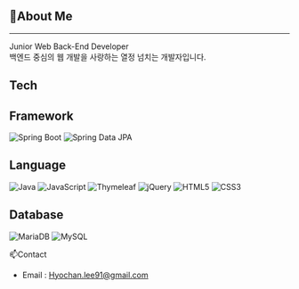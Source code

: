 ## 👋About Me
---
Junior Web Back-End Developer<br>
백엔드 중심의 웹 개발을 사랑하는 열정 넘치는 개발자입니다.

Tech
---
Framework
---
![Spring Boot](https://img.shields.io/badge/Spring_Boot-6DB33F?style=flat-square&logo=Spring-Boot&logoColor=white)
![Spring Data JPA](https://img.shields.io/badge/Spring_Data_JPA-6DB33F?style=flat-square&logo=Spring&logoColor=white)

Language
---
![Java](https://img.shields.io/badge/Java-007396?style=flat-square&logo=Java&logoColor=white)
![JavaScript](https://img.shields.io/badge/JavaScript-F7DF1E?style=flat-square&logo=JavaScript&logoColor=black)
![Thymeleaf](https://img.shields.io/badge/Thymeleaf-005F0F?style=flat-square&logo=thymeleaf&logoColor=white)
![jQuery](https://img.shields.io/badge/jQuery-0769AD?style=flat-square&logo=jquery&logoColor=white)
![HTML5](https://img.shields.io/badge/HTML5-E34F26?style=flat-square&logo=HTML5&logoColor=white)
![CSS3](https://img.shields.io/badge/CSS3-1572B6?style=flat-square&logo=CSS3&logoColor=white)



Database
---
![MariaDB](https://img.shields.io/badge/MariaDB-1F305F?style=flat-square&logo=MariaDB&logoColor=white)
![MySQL](https://img.shields.io/badge/MySQL-1F305F?style=flat-square&logo=MySQL&logoColor=white)

📫Contact
- Email : Hyochan.lee91@gmail.com
